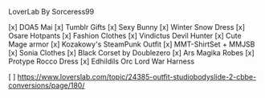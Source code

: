 LoverLab By Sorceress99

[x] DOA5 Mai
[x] Tumblr Gifts
[x] Sexy Bunny
[x] Winter Snow Dress 
[x] Osare Hotpants
[x] Fashion Clothes
[x] Vindictus Devil Hunter
[x] Cute Mage armor
[x] Kozakowy's SteamPunk Outfit
[x] MMT-ShirtSet + MMJSB 
[x] Sonia Clothes
[x] Black Corset by Doublezero
[x] Ars Magika Robes
[x] Protype Rocco Dress
[x] Edhildils Orc Lord War Harness

[ ] https://www.loverslab.com/topic/24385-outfit-studiobodyslide-2-cbbe-conversions/page/180/
